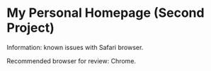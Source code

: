 # My Personal Homepage (Second Project)

Information:
known issues with Safari browser.

Recommended browser for review: Chrome.
